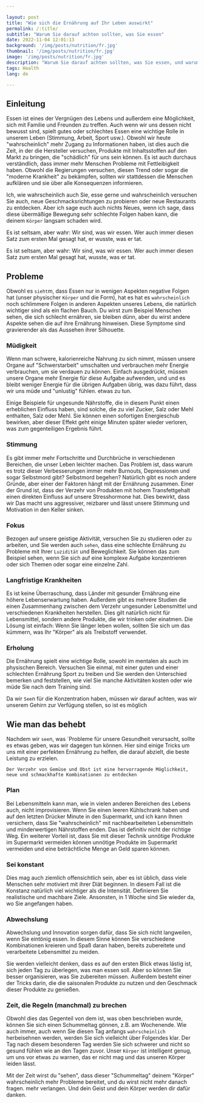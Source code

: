 ```yaml
---

layout: post
title: "Wie sich die Ernährung auf Ihr Leben auswirkt"
permalink: /:title/
subtitle: "Warum Sie darauf achten sollten, was Sie essen"
date: 2022-11-04 12:01:13
background: '/img/posts/nutrition/fr.jpg'
thumbnail: '/img/posts/nutrition/fr.jpg'
image: '/img/posts/nutrition/fr.jpg'
description: "Warum Sie darauf achten sollten, was Sie essen, und warum das Essen Sie langsam umbringen kann"
tags: Health
lang: de

---
```



## Einleitung


Essen ist eines der Vergnügen des Lebens und außerdem eine Möglichkeit, sich mit Familie und Freunden zu treffen. Auch wenn wir uns dessen nicht bewusst sind, spielt gutes oder schlechtes Essen eine wichtige Rolle in unserem Leben (Stimmung, Arbeit, Sport usw.). Obwohl wir heute "wahrscheinlich" mehr Zugang zu Informationen haben, ist dies auch die Zeit, in der die Hersteller versuchen, Produkte mit Inhaltsstoffen auf den Markt zu bringen, die "schädlich" für uns sein können. Es ist auch durchaus verständlich, dass immer mehr Menschen Probleme mit Fettleibigkeit haben. Obwohl die Regierungen versuchen, diesen Trend oder sogar die "moderne Krankheit" zu bekämpfen, sollten wir stattdessen die Menschen aufklären und sie über alle Konsequenzen informieren.


Ich, wie wahrscheinlich auch Sie, esse gerne und wahrscheinlich versuchen Sie auch, neue Geschmacksrichtungen zu probieren oder neue Restaurants zu entdecken.
Aber ich sage euch auch nichts Neues, wenn ich sage, dass diese übermäßige Bewegung sehr schlechte Folgen haben kann, die
deinem `Körper` langsam schaden wird.

Es ist seltsam, aber wahr: Wir sind, was wir essen. Wer auch immer diesen Satz zum ersten Mal gesagt hat, er wusste, was er tat.

Es ist seltsam, aber wahr: Wir sind, was wir essen. Wer auch immer diesen Satz zum ersten Mal gesagt hat, wusste, was er tat.

## Probleme

Obwohl es `sieht`m, dass Essen nur in wenigen Aspekten negative Folgen hat (unser physischer `Körper` und die Form), hat es
hat es `wahrscheinlich` noch schlimmere Folgen in anderen Aspekten unseres Lebens, die natürlich wichtiger sind als ein
flachen Bauch. Du wirst zum Beispiel Menschen sehen, die sich schlecht ernähren, sie bleiben dünn, aber du wirst andere Aspekte sehen
die auf ihre Ernährung hinweisen. Diese Symptome sind gravierender als das Aussehen ihrer Silhouette.

### Müdigkeit

Wenn man schwere, kalorienreiche Nahrung zu sich nimmt, müssen unsere Organe auf "Schwerstarbeit" umschalten und verbrauchen mehr
Energie verbrauchen, um sie verdauen zu können. Einfach ausgedrückt, müssen unsere Organe mehr Energie für diese Aufgabe aufwenden, und
und es bleibt weniger Energie für die übrigen Aufgaben übrig, was dazu führt, dass wir uns müde und "unlustig" fühlen.
etwas zu tun.

Einige Beispiele für ungesunde Nährstoffe, die in diesem Punkt einen erheblichen Einfluss haben, sind solche, die zu viel Zucker, Salz oder Mehl enthalten,
Salz oder Mehl. Sie können einen sofortigen Energieschub bewirken, aber dieser Effekt geht einige Minuten später wieder verloren, was zum
gegenteiligen Ergebnis führt.

### Stimmung

Es gibt immer mehr Fortschritte und Durchbrüche in verschiedenen Bereichen, die unser Leben leichter machen. Das Problem ist, dass
warum es trotz dieser Verbesserungen immer mehr Burnouts, Depressionen und sogar Selbstmord gibt?
Selbstmord begehen? Natürlich gibt es noch andere Gründe, aber einer der Faktoren hängt mit der Ernährung zusammen. Einer der
Grund ist, dass der Verzehr von Produkten mit hohem Transfettgehalt einen direkten Einfluss auf unsere Stresshormone hat. Dies bewirkt, dass wir
Das macht uns aggressiver, reizbarer und lässt unsere Stimmung und Motivation in den Keller sinken.

### Fokus

Bezogen auf unsere geistige Aktivität, versuchen Sie zu studieren oder zu arbeiten, und Sie werden auch `sehen`, dass eine schlechte Ernährung zu
Probleme mit Ihrer `Luzidität` und Beweglichkeit. Sie können das zum Beispiel sehen, wenn Sie sich auf eine komplexe Aufgabe konzentrieren oder sich
Themen oder sogar eine einzelne Zahl.

### Langfristige Krankheiten
Es ist keine Überraschung, dass Länder mit gesunder Ernährung eine höhere Lebenserwartung haben. Außerdem gibt es mehrere Studien
die einen Zusammenhang zwischen dem Verzehr ungesunder Lebensmittel und verschiedenen Krankheiten herstellen. Dies gilt natürlich nicht für Lebensmittel, sondern
andere Produkte, die wir trinken oder einatmen. Die Lösung ist einfach: Wenn Sie länger leben wollen, sollten Sie sich um das kümmern, was Ihr "Körper" als
als Treibstoff verwendet.

### Erholung

Die Ernährung spielt eine wichtige Rolle, sowohl im mentalen als auch im physischen Bereich. Versuchen Sie einmal, mit einer guten und einer schlechten Ernährung Sport zu treiben und
Sie werden den Unterschied bemerken und feststellen, wie viel Sie manche Aktivitäten kosten oder wie müde Sie nach dem Training sind.

Da wir `See`n für die Konzentration haben, müssen wir darauf achten, was wir unserem Gehirn zur Verfügung stellen, so ist es möglich

## Wie man das behebt

Nachdem wir `see`n, was `Probleme für unsere Gesundheit verursacht, sollte es etwas geben, was wir dagegen tun können. Hier sind einige Tricks
um uns mit einer perfekten Ernährung zu helfen, die darauf abzielt, die beste Leistung zu erzielen.


    
    Der Verzehr von Gemüse und Obst ist eine hervorragende Möglichkeit, neue und schmackhafte Kombinationen zu entdecken



### Plan

Bei Lebensmitteln kann man, wie in vielen anderen Bereichen des Lebens auch, nicht improvisieren. Wenn Sie einen leeren Kühlschrank haben und auf den letzten Drücker
Minute in den Supermarkt, und ich kann Ihnen versichern, dass Sie "wahrscheinlich" mit nachbearbeiteten Lebensmitteln und minderwertigen
Nährstoffen enden. Das ist definitiv nicht der richtige Weg. Ein weiterer Vorteil ist, dass Sie mit dieser Technik unnötige Produkte im Supermarkt vermeiden können
unnötige Produkte im Supermarkt vermeiden und eine beträchtliche Menge an Geld sparen können.

### Sei konstant

Dies mag auch ziemlich offensichtlich sein, aber es ist üblich, dass viele Menschen sehr motiviert mit ihrer Diät beginnen. In diesem
Fall ist die Konstanz natürlich viel wichtiger als die Intensität. Definieren Sie realistische und machbare Ziele. Ansonsten,
in 1 Woche sind Sie wieder da, wo Sie angefangen haben.

### Abwechslung
Abwechslung und Innovation sorgen dafür, dass Sie sich nicht langweilen, wenn Sie eintönig essen. In diesem Sinne können Sie
verschiedene Kombinationen kreieren und Spaß daran haben, bereits zubereitete und verarbeitete Lebensmittel zu meiden.

Sie werden vielleicht denken, dass es auf den ersten Blick etwas lästig ist, sich jeden Tag zu überlegen, was man essen soll.
Aber so können Sie besser organisieren, was Sie zubereiten müssen. Außerdem besteht einer der Tricks darin, die
die saisonalen Produkte zu nutzen und den Geschmack dieser Produkte zu genießen.

### Zeit, die Regeln (manchmal) zu brechen

Obwohl dies das Gegenteil von dem ist, was oben beschrieben wurde, können Sie sich einen Schummeltag gönnen, z.B. am Wochenende. Wie auch immer,
auch wenn Sie diesen Tag anfangs `wahrscheinlich` herbeisehnen werden, werden Sie sich vielleicht über Folgendes klar. Der
Tag nach diesem besonderen Tag werden Sie sich schwerer und nicht so gesund fühlen wie an den Tagen zuvor. Unser `Körper` ist
intelligent genug, um uns vor etwas zu warnen, das er nicht mag und das unseren Körper leiden lässt.

Mit der Zeit wirst du "sehen", dass dieser "Schummeltag" deinem "Körper" wahrscheinlich mehr Probleme bereitet, und du wirst nicht mehr danach fragen.
mehr verlangen. Und dein Geist und dein Körper werden dir dafür danken.

